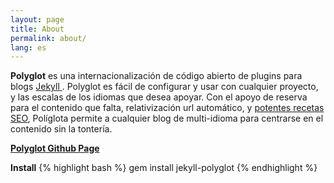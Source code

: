 ```yaml
---
layout: page
title: About
permalink: about/
lang: es
---
```

<p class="message">
  <b>Polyglot</b> es una internacionalización de código abierto de plugins para blogs <a href="http://jekyllrb.com"> Jekyll </a>. Polyglot es fácil de configurar y usar con cualquier proyecto, y las escalas de los idiomas que desea apoyar. Con el apoyo de reserva para el contenido que falta, relativización url automático, y <a href="{{site.baseurl}}/seo/">potentes recetas SEO</a>, Políglota permite a cualquier blog de multi-idioma para centrarse en el contenido sin la tontería.
</p>

[**Polyglot Github Page**](https://github.com/untra/polyglot)

**Install**
{% highlight bash %}
gem install jekyll-polyglot
{% endhighlight %}
